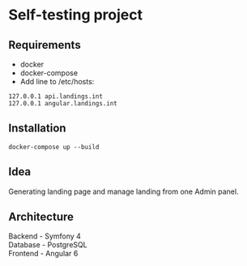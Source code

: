 # Self-testing project
## Requirements
* docker
* docker-compose
* Add line to /etc/hosts:
```
127.0.0.1 api.landings.int
127.0.0.1 angular.landings.int
```
## Installation
```docker-compose up --build```
## Idea
Generating landing page and manage landing from one Admin panel.
## Architecture
Backend - Symfony 4<br>
Database - PostgreSQL<br>
Frontend - Angular 6
